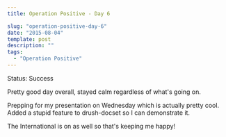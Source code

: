 ```yaml
---
title: Operation Positive - Day 6

slug: "operation-positive-day-6"
date: "2015-08-04"
template: post
description: ""
tags:
  - "Operation Positive"
---
```

Status: Success

Pretty good day overall, stayed calm regardless of what's going on.

Prepping for my presentation on Wednesday which is actually pretty cool. Added a stupid feature to drush-docset so I can demonstrate it.

The International is on as well so that's keeping me happy!
